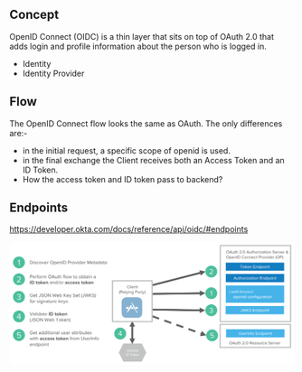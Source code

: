 ## Concept  
OpenID Connect (OIDC) is a thin layer that sits on top of OAuth 2.0 that adds login and profile information about the person who is logged in.  
- Identity
- Identity Provider

## Flow
The OpenID Connect flow looks the same as OAuth. The only differences are:-  
- in the initial request, a specific scope of openid is used.
- in the final exchange the Client receives both an Access Token and an ID Token.
- How the access token and ID token pass to backend?

## Endpoints  
https://developer.okta.com/docs/reference/api/oidc/#endpoints  

![](openid-connect.png)